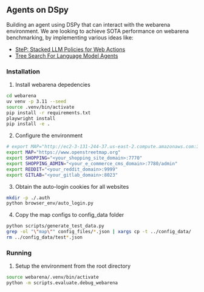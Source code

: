 ## Agents on DSpy
Building an agent using DSPy that can interact with the webarena environment. We are looking to achieve SOTA performance on webarena benchmarking,
by implementing various ideas like:
* [SteP: Stacked LLM Policies for Web Actions](https://arxiv.org/pdf/2310.03720)
* [Tree Search For Language Model Agents](https://jykoh.com/search-agents/paper.pdf)

### Installation
1. Install webarena depedencies
```bash
cd webarena
uv venv -p 3.11 --seed
source .venv/bin/activate
pip install -r requirements.txt
playwright install
pip install -e .
```

2. Configure the environment
```bash
# export MAP="http://ec2-3-131-244-37.us-east-2.compute.amazonaws.com:3000"
export MAP="https://www.openstreetmap.org"
export SHOPPING="<your_shopping_site_domain>:7770"
export SHOPPING_ADMIN="<your_e_commerce_cms_domain>:7780/admin"
export REDDIT="<your_reddit_domain>:9999"
export GITLAB="<your_gitlab_domain>:8023"
```

3. Obtain the auto-login cookies for all websites
```bash
mkdir -p ./.auth
python browser_env/auto_login.py
```

4. Copy the map configs to config_data folder
```bash
python scripts/generate_test_data.py
grep -ol "\"map\"" config_files/*.json | xargs cp -t ../config_data/
rm ../config_data/test*.json
```

### Running
1. Setup the environment from the root directory
```bash
source webarena/.venv/bin/activate
python -m scripts.evaluate.debug_webarena
```
